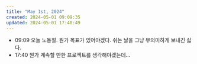 ```yaml
---
title: "May 1st, 2024"
created: 2024-05-01 09:09:35
updated: 2024-05-01 17:40:49
---
```

  * 09:09 오늘 노동절. 뭔가 목표가 있어야겠다. 쉬는 날을 그냥 무의미하게 보내긴 싫다.
  * 17:40 뭔가 계속할 만한 프로젝트를 생각해야겠는데...
